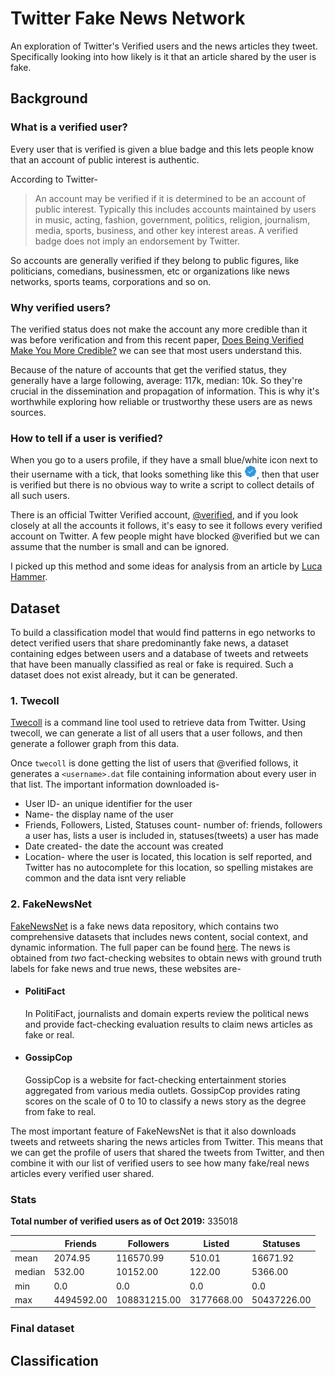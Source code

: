 # Twitter Fake News Network
An exploration of Twitter's Verified users and the news articles they tweet. Specifically looking into how likely is it that an article shared by the user is fake.

## Background
### What is a verified user?
Every user that is verified is given a blue badge and this lets people know that an account of public interest is authentic.

According to Twitter-
> An account may be verified if it is determined to be an account of public interest. Typically this includes accounts maintained by users in music, acting, fashion, government, politics, religion, journalism, media, sports, business, and other key interest areas. A verified badge does not imply an endorsement by Twitter.

So accounts are generally verified if they belong to public figures, like politicians, comedians, businessmen, etc or organizations like news networks, sports teams, corporations and so on.


### Why verified users?
The verified status does not make the account any more credible than it was before verification and from this recent paper, [Does Being Verified Make You More Credible?](https://security.cs.georgetown.edu/~tavish/twitter-credibility-chi2019.pdf) we can see that most users understand this.

Because of the nature of accounts that get the verified status, they generally have a large following, average: 117k, median: 10k. So they're crucial in the dissemination and propagation of information. This is why it's worthwhile exploring how reliable or trustworthy these users are as news sources.

### How to tell if a user is verified?
When you go to a users profile, if they have a small blue/white icon next to their username with a tick, that looks something like this <img src="https://github.com/Aveek-Saha/TwitterFakeNet/blob/master/figures/verified.png" width="20" title="verified icon">, then that user is verified but there is no obvious way to write a script to collect details of all such users.

There is an official Twitter Verified account, [@verified](https://twitter.com/verified), and if you look closely at all the accounts it follows, it's easy to see it follows every verified account on Twitter. A few people might have blocked @verified but we can assume that the number is small and can be ignored. 

I picked up this method and some ideas for analysis from an article by [Luca Hammer](https://medium.com/startup-grind/analyzing-205-718-verified-twitter-users-cf0811781ac8).


## Dataset
To build a classification model that would find patterns in ego networks to detect verified users that share predominantly fake news, a dataset containing edges between users and a database of tweets and retweets that have been manually classified as real or fake is required. Such a dataset does not exist already, but it can be generated.

### 1. Twecoll
[Twecoll](https://github.com/jdevoo/twecoll) is a command line tool used to retrieve data from Twitter. Using twecoll, we can generate a list of all users that a user follows, and then generate a follower graph from this data.

Once `twecoll` is done getting the list of users that @verified follows, it generates a `<username>.dat` file containing information about every user in that list. The important information downloaded is-
- User ID- an unique identifier for the user
- Name- the display name of the user
- Friends, Followers, Listed, Statuses count- number of: friends, followers a user has, lists a user is included in, statuses(tweets) a user has made
- Date created- the date the account was created
- Location- where the user is located, this location is self reported, and Twitter has no autocomplete for this location, so spelling mistakes are common and the data isnt very reliable

### 2. FakeNewsNet
[FakeNewsNet](https://github.com/KaiDMML/FakeNewsNet) is a fake news data repository, which contains two comprehensive datasets that includes news content, social context, and dynamic information. The full paper can be found [here](https://arxiv.org/pdf/1809.01286.pdf). The news is obtained from *two* fact-checking websites to obtain news with ground truth labels for fake news and true news, these websites are-

- #### PolitiFact
	 In PolitiFact, journalists and domain experts review the political news and provide fact-checking evaluation results to claim news articles as fake or real.
- #### GossipCop
	 GossipCop is a website for fact-checking entertainment stories aggregated from various media outlets. GossipCop provides rating scores on the
scale of 0 to 10 to classify a news story as the degree from fake to real.

The most important feature of FakeNewsNet is that it also downloads tweets and retweets sharing the news articles from Twitter. This means that we can get the profile of users that shared the tweets from Twitter, and then combine it with our list of verified users to see how many fake/real news articles every verified user shared.


### Stats

**Total number of verified users as of Oct 2019:** 335018
 

|        | Friends    | Followers    | Listed     | Statuses    |
|--------|------------|--------------|------------|-------------|
| mean   | 2074.95    | 116570.99    | 510.01     | 16671.92    |
| median | 532.00     | 10152.00     | 122.00     | 5366.00     |
| min    | 0.0        | 0.0          | 0.0        | 0.0         |
| max    | 4494592.00 | 108831215.00 | 3177668.00 | 50437226.00 |


### Final dataset



## Classification


